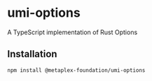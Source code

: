 # umi-options

A TypeScript implementation of Rust Options

## Installation

```sh
npm install @metaplex-foundation/umi-options
```
